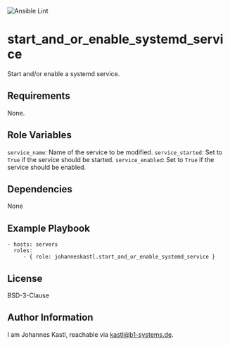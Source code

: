 ![Ansible Lint](https://github.com/johanneskastl/ansible-role-start_and_or_enable_systemd_service/workflows/Ansible%20Lint/badge.svg)

start_and_or_enable_systemd_service
=========

Start and/or enable a systemd service.

Requirements
------------

None.

Role Variables
--------------

`service_name`: Name of the service to be modified.
`service_started`: Set to `True` if the service should be started.
`service_enabled`: Set to `True` if the service should be enabled.

Dependencies
------------

None

Example Playbook
----------------

    - hosts: servers
      roles:
         - { role: johanneskastl.start_and_or_enable_systemd_service }

License
-------

BSD-3-Clause

Author Information
------------------

I am Johannes Kastl, reachable via kastl@b1-systems.de.
